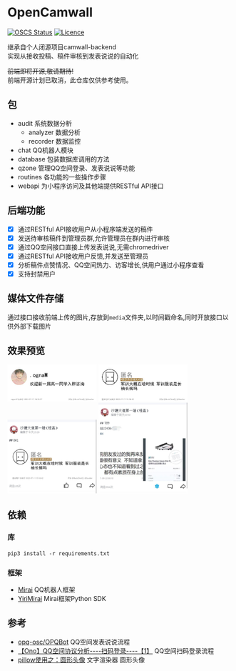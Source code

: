 # OpenCamwall


[![OSCS Status](https://www.oscs1024.com/platform/badge//RockChinQ/OpenCamwall.git.svg?size=small)](https://www.murphysec.com/dr/SB70LFWPato6GXzInU)
[![Licence](https://img.shields.io/github/license/RockChinQ/OpenCamwall)](https://github.com/RockChinQ/OpenCamwall/blob/master/LICENSE)

继承自个人闭源项目camwall-backend  
实现从接收投稿、稿件审核到发表说说的自动化

~~前端即将开源,敬请期待!~~  
前端开源计划已取消，此仓库仅供参考使用。

## 包

- audit 系统数据分析
    - analyzer 数据分析
    - recorder 数据监控
- chat QQ机器人模块
- database 包装数据库调用的方法
- qzone 管理QQ空间登录、发表说说等功能
- routines 各功能的一些操作步骤
- webapi 为小程序访问及其他端提供RESTful API接口

## 后端功能

- [x] 通过RESTful API接收用户从小程序端发送的稿件  
- [x] 发送待审核稿件到管理员群,允许管理员在群内进行审核  
- [x] 通过QQ空间接口直接上传发表说说,无需chromedriver  
- [x] 通过RESTful API接收用户反馈,并发送至管理员  
- [x] 分析稿件点赞情况、QQ空间热力、访客增长,供用户通过小程序查看  
- [x] 支持封禁用户  

## 媒体文件存储

通过接口接收前端上传的图片,存放到`media`文件夹,以时间戳命名,同时开放接口以供外部下载图片

## 效果预览

<img alt="稿件文字渲染" src="docs/res/render.jpg" title="&#39;稿件文字渲染&#39;" width="200"/>
<img alt="稿件文字渲染(匿名)" src="docs/res/render_anonymous.jpg" title="&#39;稿件文字渲染(匿名)&#39;" width="200"/>
<img alt="发表说说" src="docs/res/emotion.jpg" title="&#39;发表说说&#39;" width="200"/>
<img alt="发表说说(带图)" src="docs/res/emotion_image.jpg" title="&#39;发表说说(带图)&#39;" width="200"/>

## 依赖

### 库

```
pip3 install -r requirements.txt
```

### 框架

* [Mirai](https://github.com/mamoe/mirai) QQ机器人框架
* [YiriMirai](https://github.com/YiriMiraiProject/YiriMirai) Mirai框架Python SDK

## 参考

* [opq-osc/OPQBot](https://github.com/opq-osc/OPQBot) QQ空间发表说说流程
* [【Ono】QQ空间协议分析----扫码登录----【1】](https://www.52pojie.cn/thread-1022123-1-1.html) QQ空间扫码登录流程
* [pillow使用之：圆形头像](https://www.jianshu.com/p/cdea3ba63cd7) 文字渲染器 圆形头像
